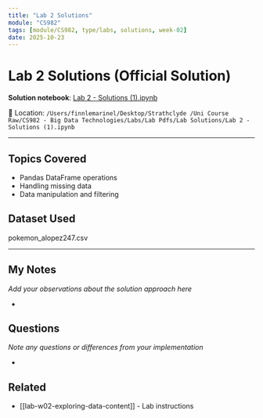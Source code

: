 ```yaml
---
title: "Lab 2 Solutions"
module: "CS982"
tags: [module/CS982, type/labs, solutions, week-02]
date: 2025-10-23
---
```


# Lab 2 Solutions (Official Solution)

**Solution notebook**: [Lab 2 - Solutions (1).ipynb](file:///Users/finnlemarinel/Desktop/Strathclyde%20/Uni%20Course%20Raw/CS982%20-%20Big%20Data%20Technologies/Labs/Lab%20Pdfs/Lab%20Solutions/Lab%202%20-%20Solutions%20%281%29.ipynb)

📂 Location: `/Users/finnlemarinel/Desktop/Strathclyde /Uni Course Raw/CS982 - Big Data Technologies/Labs/Lab Pdfs/Lab Solutions/Lab 2 - Solutions (1).ipynb`

---

## Topics Covered
- Pandas DataFrame operations
- Handling missing data
- Data manipulation and filtering

## Dataset Used
pokemon_alopez247.csv

---

## My Notes
*Add your observations about the solution approach here*

-

## Questions
*Note any questions or differences from your implementation*

-

## Related
- [[lab-w02-exploring-data-content]] - Lab instructions
